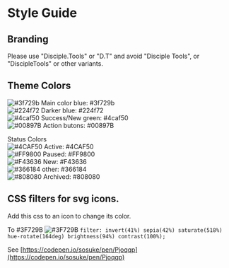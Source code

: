 # Style Guide

## Branding

Please use "Disciple.Tools" or "D.T" and avoid "Disciple Tools", or "DiscipleTools" or other variants.

## Theme Colors

![#3f729b](https://via.placeholder.com/15/3f729b/000000?text=+) Main color blue: \#3f729b  
![\#224f72](https://via.placeholder.com/15/224f72/000000?text=+) Darker blue: \#224f72  
![\#4caf50](https://via.placeholder.com/15/4caf50/000000?text=+) Success/New green: \#4caf50  
![\#00897B](https://via.placeholder.com/15/00897B/000000?text=+) Action butons: \#00897B

Status Colors  
![\#4CAF50](https://via.placeholder.com/15/4CAF50/000000?text=+) Active: \#4CAF50  
![\#FF9800](https://via.placeholder.com/15/FF9800/000000?text=+) Paused: \#FF9800  
![\#F43636](https://via.placeholder.com/15/F43636/000000?text=+) New: \#F43636  
![\#366184](https://via.placeholder.com/15/366184/000000?text=+) other: \#366184  
![\#808080](https://via.placeholder.com/15/808080/000000?text=+) Archived: \#808080  

## CSS filters for svg icons.

Add this css to an icon to change its color.

To \#3F729B ![\#3F729B](https://via.placeholder.com/15/3F729B/000000?text=+) `filter: invert(41%) sepia(42%) saturate(518%) hue-rotate(164deg) brightness(94%) contrast(100%);`

See [https://codepen.io/sosuke/pen/Pjoqqp](https://codepen.io/sosuke/pen/Pjoqqp)

